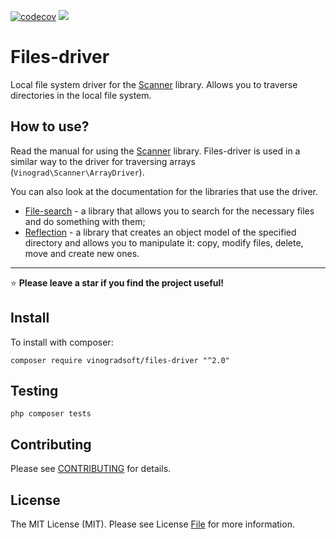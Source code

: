 <div align="left">

[![codecov](https://codecov.io/gh/vinogradsoft/files-driver/branch/master/graph/badge.svg?token=JOjnDI520s)](https://codecov.io/gh/vinogradsoft/files-driver)
<img src="https://badgen.net/static/license/MIT/green">
</div>

# Files-driver

Local file system driver for the [Scanner](https://github.com/vinogradsoft/scanner) library.
Allows you to traverse directories in the local file system.

## How to use?

Read the manual for using the [Scanner](https://github.com/vinogradsoft/scanner) library. Files-driver is used in a
similar way to the driver for traversing arrays (`Vinograd\Scanner\ArrayDriver`).

You can also look at the documentation for the libraries that use the driver.

- [File-search](https://github.com/vinogradsoft/file-search) - a library that allows you to search for the necessary
  files and do something with them;
- [Reflection](https://github.com/vinogradsoft/reflection) - a library that creates an object model of the specified
  directory and allows you to manipulate it: copy, modify files, delete, move and create new ones.

---

⭐️ **Please leave a star if you find the project useful!**

## Install

To install with composer:

```
composer require vinogradsoft/files-driver "^2.0"
```

## Testing

``` php composer tests ```

## Contributing

Please see [CONTRIBUTING](CONTRIBUTING.md) for details.

## License

The MIT License (MIT). Please see License [File](LICENSE) for more information.
